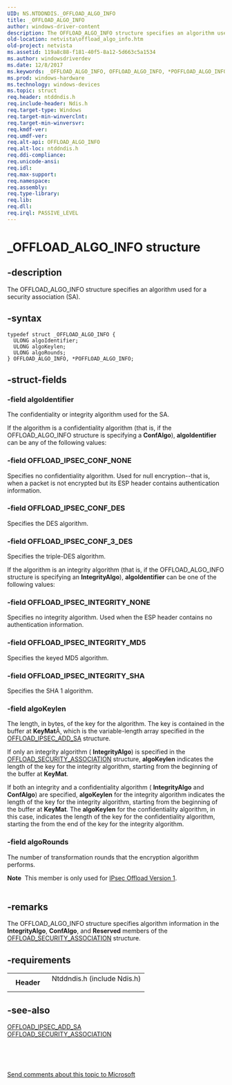 ```yaml
---
UID: NS.NTDDNDIS._OFFLOAD_ALGO_INFO
title: _OFFLOAD_ALGO_INFO
author: windows-driver-content
description: The OFFLOAD_ALGO_INFO structure specifies an algorithm used for a security association (SA).
old-location: netvista\offload_algo_info.htm
old-project: netvista
ms.assetid: 119a8c88-f181-40f5-8a12-5d663c5a1534
ms.author: windowsdriverdev
ms.date: 12/8/2017
ms.keywords: _OFFLOAD_ALGO_INFO, OFFLOAD_ALGO_INFO, *POFFLOAD_ALGO_INFO
ms.prod: windows-hardware
ms.technology: windows-devices
ms.topic: struct
req.header: ntddndis.h
req.include-header: Ndis.h
req.target-type: Windows
req.target-min-winverclnt: 
req.target-min-winversvr: 
req.kmdf-ver: 
req.umdf-ver: 
req.alt-api: OFFLOAD_ALGO_INFO
req.alt-loc: ntddndis.h
req.ddi-compliance: 
req.unicode-ansi: 
req.idl: 
req.max-support: 
req.namespace: 
req.assembly: 
req.type-library: 
req.lib: 
req.dll: 
req.irql: PASSIVE_LEVEL
---
```


# _OFFLOAD_ALGO_INFO structure



## -description
The OFFLOAD_ALGO_INFO structure specifies an algorithm used for a security association (SA).



## -syntax

````
typedef struct _OFFLOAD_ALGO_INFO {
  ULONG algoIdentifier;
  ULONG algoKeylen;
  ULONG algoRounds;
} OFFLOAD_ALGO_INFO, *POFFLOAD_ALGO_INFO;
````


## -struct-fields

### -field algoIdentifier

The confidentiality or integrity algorithm used for the SA. 
     

If the algorithm is a confidentiality algorithm (that is, if the OFFLOAD_ALGO_INFO structure is
     specifying a 
     <b>ConfAlgo</b>), 
     <b>algoIdentifier</b> can be any of the following values:




### -field OFFLOAD_IPSEC_CONF_NONE

Specifies no confidentiality algorithm. Used for null encryption--that is, when a packet is not
       encrypted but its ESP header contains authentication information.


### -field OFFLOAD_IPSEC_CONF_DES

Specifies the DES algorithm.


### -field OFFLOAD_IPSEC_CONF_3_DES

Specifies the triple-DES algorithm.

</dd>
</dl>
If the algorithm is an integrity algorithm (that is, if the OFFLOAD_ALGO_INFO structure is specifying
     an 
     <b>IntegrityAlgo</b>), 
     <b>algoIdentifier</b> can be one of the following values:




### -field OFFLOAD_IPSEC_INTEGRITY_NONE

Specifies no integrity algorithm. Used when the ESP header contains no authentication
       information.


### -field OFFLOAD_IPSEC_INTEGRITY_MD5

Specifies the keyed MD5 algorithm.


### -field OFFLOAD_IPSEC_INTEGRITY_SHA

Specifies the SHA 1 algorithm.

</dd>
</dl>

### -field algoKeylen

The length, in bytes, of the key for the algorithm. The key is contained in the buffer at 
     <b>KeyMat</b>Â¸ which is the variable-length array specified in the 
     <a href="netvista.offload_ipsec_add_sa">OFFLOAD_IPSEC_ADD_SA</a> structure.
     

If only an integrity algorithm (
     <b>IntegrityAlgo</b>) is specified in the 
     <a href="netvista.offload_security_association">
     OFFLOAD_SECURITY_ASSOCIATION</a> structure, 
     <b>algoKeylen</b> indicates the length of the key for the integrity algorithm,
     starting from the beginning of the buffer at 
     <b>KeyMat</b>.

If both an integrity and a confidentiality algorithm (
     <b>IntegrityAlgo</b> and 
     <b>ConfAlgo</b>) are specified, 
     <b>algoKeylen</b> for the integrity algorithm indicates the length of the key for
     the integrity algorithm, starting from the beginning of the buffer at 
     <b>KeyMat</b>. The 
     <b>algoKeylen</b> for the confidentiality algorithm, in this case, indicates the
     length of the key for the confidentiality algorithm, starting the from the end of the key for the
     integrity algorithm.


### -field algoRounds

The number of transformation rounds that the encryption algorithm performs.

<div class="alert"><b>Note</b>  This member is only used for 
      <a href="netvista.ipsec_offload_version_1">IPsec Offload Version 1</a>.</div>
<div> </div>

## -remarks
The OFFLOAD_ALGO_INFO structure specifies algorithm information in the 
    <b>IntegrityAlgo</b>, 
    <b>ConfAlgo</b>, and 
    <b>Reserved</b> members of the 
    <a href="netvista.offload_security_association">
    OFFLOAD_SECURITY_ASSOCIATION</a> structure.


## -requirements
<table>
<tr>
<th width="30%">
Header

</th>
<td width="70%">
<dl>
<dt>Ntddndis.h (include Ndis.h)</dt>
</dl>
</td>
</tr>
</table>

## -see-also
<dl>
<dt>
<a href="netvista.offload_ipsec_add_sa">OFFLOAD_IPSEC_ADD_SA</a>
</dt>
<dt>
<a href="netvista.offload_security_association">OFFLOAD_SECURITY_ASSOCIATION</a>
</dt>
</dl>
 

 

<a href="mailto:wsddocfb@microsoft.com?subject=Documentation%20feedback [netvista\netvista]:%20OFFLOAD_ALGO_INFO structure%20 RELEASE:%20(12/8/2017)&amp;body=%0A%0APRIVACY STATEMENT%0A%0AWe use your feedback to improve the documentation. We don't use your email address for any other purpose, and we'll remove your email address from our system after the issue that you're reporting is fixed. While we're working to fix this issue, we might send you an email message to ask for more info. Later, we might also send you an email message to let you know that we've addressed your feedback.%0A%0AFor more info about Microsoft's privacy policy, see http://privacy.microsoft.com/en-us/default.aspx." title="Send comments about this topic to Microsoft">Send comments about this topic to Microsoft</a>

